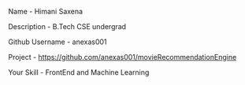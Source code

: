 Name - Himani Saxena

Description - B.Tech CSE undergrad

Github Username - anexas001

Project - https://github.com/anexas001/movieRecommendationEngine

Your Skill - FrontEnd and Machine Learning
